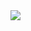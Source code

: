 <img src="https://capsule-render.vercel.app/api?type=waving&color=blue&height=200&section=header&text=seonghoon&fontSize=90" />
